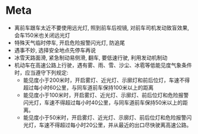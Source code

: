 # Meta
- 离前车跟车太近不要使用远光灯, 照到前车后视镜, 对前车司机发动致盲效果, 会车150米也关闭远光灯
- 特殊天气临时停车, 开启危险报警闪光灯, 防追尾
- 遇事不妙, 选择安全地点先停车再说
- 冰雪天路面滑, 紧急制动易侧滑, 翻车, 要低速行驶, 利用发动机制动
- 机动车在高速公路上行驶，遇有雾、雨、雪、沙尘、冰雹等低能见度气象条件时，应当遵守下列规定:
    - 能见度小于200米时，开启雾灯、近光灯、示廓灯和前后位灯，车速不得超过每小时60公里，与同车道前车保持100米以上的距离
    - 能见度小于100米时，开启雾灯、近光灯、示廓灯、前后位灯和危险报警闪光灯，车速不得超过每小时40公里，与同车道前车保持50米以上的距离。
    - 能见度小于50米时，开启雾灯、近光灯、示廓灯、前后位灯和危险报警闪光灯，车速不得超过每小时20公里，并从最近的出口尽快驶离高速公路。